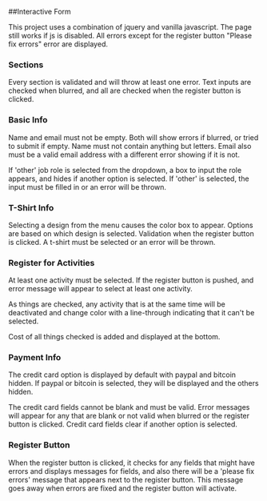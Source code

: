  ##Interactive Form
 
This project uses a combination of jquery and vanilla javascript. The page still works if js is disabled. All errors except for the register button "Please fix errors" error are displayed.

### Sections
    
Every section is validated and will throw at least one error. Text inputs are checked when blurred, and all are checked when the register button is clicked.

### Basic Info

Name and email must not be empty. Both will show errors if blurred, or tried to submit if empty. Name must not contain anything but letters. Email also must be a valid email address with a different error showing if it is not.

If 'other' job role is selected from the dropdown, a box to input the role appears, and hides if another option is selected. If 'other' is selected, the input must be filled in or an error will be thrown.

### T-Shirt Info

Selecting a design from the menu causes the color box to appear. Options are based on which design is selected. Validation when the register button is clicked. A t-shirt must be selected or an error will be thrown.

### Register for Activities

At least one activity must be selected. If the register button is pushed, and error message will appear to select at least one activity.

As things are checked, any activity that is at the same time will be deactivated and change color with a line-through indicating that it can't be selected.

Cost of all things checked is added and displayed at the bottom.

### Payment Info

The credit card option is displayed by default with paypal and bitcoin hidden. If paypal or bitcoin is selected, they will be displayed and the others hidden.

The credit card fields cannot be blank and must be valid. Error messages will appear for any that are blank or not valid when blurred or the register button is clicked. Credit card fields clear if another option is selected.

### Register Button

When the register button is clicked, it checks for any fields that might have errors and displays messages for fields, and also there will be a 'please fix errors' message that appears next to the register button. This message goes away when errors are fixed and the register button will activate.




